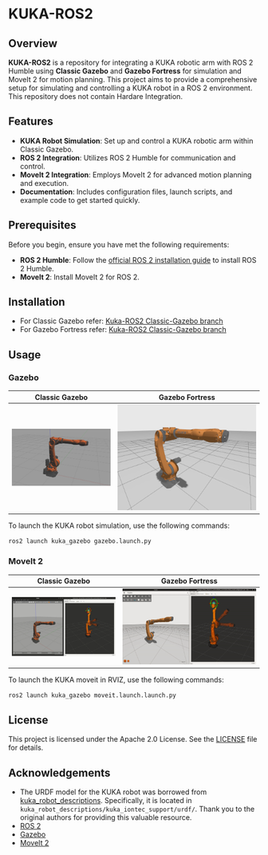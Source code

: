 # KUKA-ROS2

## Overview

**KUKA-ROS2** is a repository for integrating a KUKA robotic arm with ROS 2 Humble using **Classic Gazebo** and **Gazebo Fortress** for simulation and MoveIt 2 for motion planning. This project aims to provide a comprehensive setup for simulating and controlling a KUKA robot in a ROS 2 environment.
This repository does not contain Hardare Integration.

## Features

- **KUKA Robot Simulation**: Set up and control a KUKA robotic arm within Classic Gazebo.
- **ROS 2 Integration**: Utilizes ROS 2 Humble for communication and control.
- **MoveIt 2 Integration**: Employs MoveIt 2 for advanced motion planning and execution.
- **Documentation**: Includes configuration files, launch scripts, and example code to get started quickly.

## Prerequisites

Before you begin, ensure you have met the following requirements:

- **ROS 2 Humble**: Follow the [official ROS 2 installation guide](https://docs.ros.org/en/humble/Installation.html) to install ROS 2 Humble.
- **MoveIt 2**: Install MoveIt 2 for ROS 2.

## Installation

- For Classic Gazebo refer: [Kuka-ROS2 Classic-Gazebo branch](https://github.com/REZ3LIET/KUKA-ROS2/tree/classic-gazebo?tab=readme-ov-file#installation)
- For Gazebo Fortress refer: [Kuka-ROS2 Classic-Gazebo branch](https://github.com/REZ3LIET/KUKA-ROS2/tree/ignition-gazebo?tab=readme-ov-file#installation)

## Usage
### Gazebo 

Classic Gazebo             |  Gazebo Fortress
:-------------------------:|:-------------------------:
![Kuka in Classic](./readme_data/kuka_gazebo.png)  |  ![Kuka in Fortress](./readme_data/kuka_gazebo_ign.png)

To launch the KUKA robot simulation, use the following commands:
```bash
ros2 launch kuka_gazebo gazebo.launch.py
```

### MoveIt 2  

Classic Gazebo             |  Gazebo Fortress
:-------------------------:|:-------------------------:
![Kuka in Classic](./readme_data/kuka_moveit.gif)  |  ![Kuka in Fortress](./readme_data/moveit_kuka_ign.gif)

To launch the KUKA moveit in RVIZ, use the following commands:
```bash
ros2 launch kuka_gazebo moveit.launch.launch.py
```

## License
This project is licensed under the Apache 2.0 License. See the [LICENSE](./LICENSE) file for details.


## Acknowledgements
- The URDF model for the KUKA robot was borrowed from [kuka_robot_descriptions](https://github.com/kroshu/kuka_robot_descriptions). Specifically, it is located in `kuka_robot_descriptions/kuka_iontec_support/urdf/`. Thank you to the original authors for providing this valuable resource.
- [ROS 2](https://index.ros.org/doc/ros2/)
- [Gazebo](http://gazebosim.org/)
- [MoveIt 2](https://moveit.picknik.ai/humble/index.html)
